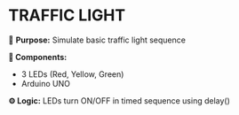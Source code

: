 # TRAFFIC LIGHT

📌 **Purpose:**
Simulate basic traffic light sequence

**🔧 Components:**
- 3 LEDs (Red, Yellow, Green)
- Arduino UNO

**⚙️ Logic:**
LEDs turn ON/OFF in timed sequence using delay()

